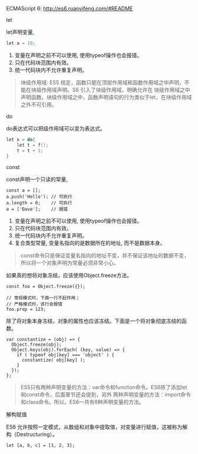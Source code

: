 

ECMAScript 6: http://es6.ruanyifeng.com/#README

let

let声明变量, 

```java
let a = 10;
```

1. 变量在声明之前不可以使用, 使用typeof操作也会报错。
2. 只在代码块范围内有效。
3. 统一代码块内不允许重复声明。

>块级作用域: ES5 规定，函数只能在顶层作用域和函数作用域之中声明，不能在块级作用域声明。S6 引入了块级作用域，明确允许在
块级作用域之中声明函数。块级作用域之中，函数声明语句的行为类似于let，在块级作用域之外不可引用。

do

do表达式可以把级作用域可以变为表达式。

```java
let x = do{
    let t = f();
    t = t + 1;
}
```

const

const声明一个只读的常量, 

```
const a = [];
a.push('Hello'); // 可执行
a.length = 0;    // 可执行
a = ['Dave'];    // 报错
```


1. 变量在声明之前不可以使用, 使用typeof操作也会报错。
2. 只在代码块范围内有效。
3. 统一代码块内不允许重复声明。
4. 复合类型常量, 变量名指向的是数据所在的地址, 而不是数据本身。

>const命令只是保证变量名指向的地址不变，并不保证该地址的数据不变，所以将一个对象声明为常量必须非常小心。

如果真的想将对象冻结，应该使用Object.freeze方法。

```
const foo = Object.freeze({});

// 常规模式时，下面一行不起作用；
// 严格模式时，该行会报错
foo.prop = 123;
```

除了将对象本身冻结，对象的属性也应该冻结。下面是一个将对象彻底冻结的函数。

```
var constantize = (obj) => {
  Object.freeze(obj);
  Object.keys(obj).forEach( (key, value) => {
    if ( typeof obj[key] === 'object' ) {
      constantize( obj[key] );
    }
  });
};
```

>ES5只有两种声明变量的方法：var命令和function命令。ES6除了添加let和const命令，后面章节还会提到，另外
两种声明变量的方法：import命令和class命令。所以，ES6一共有6种声明变量的方法。
 
解构赋值

ES6 允许按照一定模式，从数组和对象中提取值，对变量进行赋值，这被称为解构（Destructuring）。

```
let [a, b, c] = [1, 2, 3];
```
